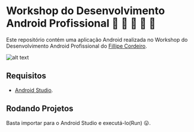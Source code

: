 # Workshop do Desenvolvimento Android Profissional :iphone: 🍧 🎂 🍰 🍪 

Este repositório contém uma aplicação Android realizada no Workshop do Desenvolvimento Android Profissional do [
Fillipe Cordeiro](https://www.androidpro.com.br/author/fillipe-cordeiro/).

![alt text](app.jpg)

## Requisitos

* [Android Studio](https://developer.android.com/studio/index.html?hl=pt-br).

## Rodando Projetos

Basta importar para o Android Studio e executá-lo(Run) 😛.
